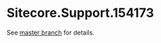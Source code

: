 # Sitecore.Support.154173

See [master branch](https://github.com/sitecoresupport/Sitecore.Support.154173) for details.